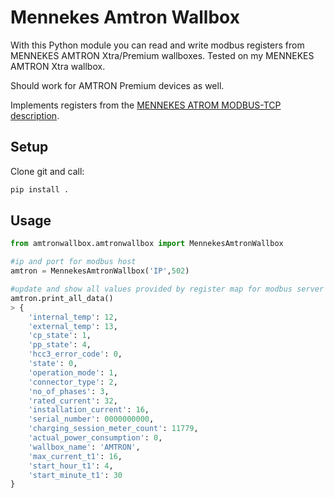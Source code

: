 # Mennekes Amtron Wallbox
With this Python module you can read and write modbus registers from MENNEKES AMTRON Xtra/Premium wallboxes.
Tested on my MENNEKES AMTRON Xtra wallbox.

Should work for AMTRON Premium devices as well.

Implements registers from the [MENNEKES ATROM MODBUS-TCP description](https://update.mennekes.de/hcc3/1.13/Description%20Modbus_AMTRON%20HCC3_v01_2021-06-25_en.pdf).

## Setup

Clone git and call:
```bash
pip install .
```

## Usage
```python
from amtronwallbox.amtronwallbox import MennekesAmtronWallbox

#ip and port for modbus host
amtron = MennekesAmtronWallbox('IP',502)

#update and show all values provided by register map for modbus server
amtron.print_all_data()
> {
    'internal_temp': 12,
    'external_temp': 13,
    'cp_state': 1,
    'pp_state': 4,
    'hcc3_error_code': 0,
    'state': 0,
    'operation_mode': 1,
    'connector_type': 2,
    'no_of_phases': 3,
    'rated_current': 32,
    'installation_current': 16,
    'serial_number': 0000000000,
    'charging_session_meter_count': 11779,
    'actual_power_consumption': 0,
    'wallbox_name': 'AMTRON',
    'max_current_t1': 16,
    'start_hour_t1': 4,
    'start_minute_t1': 30
}
```
